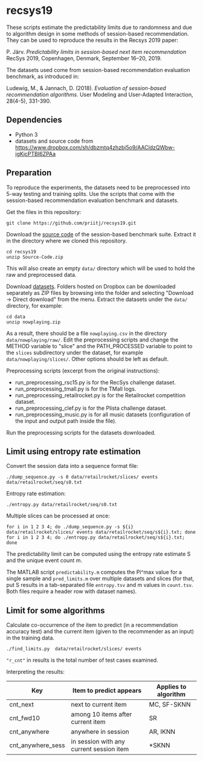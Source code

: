 # recsys19

These scripts estimate the predictability limits due to randomness and
due to algorithm design in some methods of session-based recommendation.
They can be used to reproduce the results in the Recsys 2019 paper:

P. Järv. *Predictability limits in session-based next item recommendation* RecSys 2019, Copenhagen, Denmark, September 16–20, 2019.

The datasets used come from session-based recommendation evaluation
benchmark, as introduced in:

Ludewig, M., & Jannach, D. (2018). *Evaluation of session-based recommendation algorithms*. User Modeling and User-Adapted Interaction, 28(4-5), 331-390.

## Dependencies

- Python 3
- datasets and source code from  https://www.dropbox.com/sh/dbzmtq4zhzbj5o9/AACldzQWbw-igKjcPTBI6ZPAa

## Preparation

To reproduce the experiments, the datasets need to be preprocessed into 5-way testing and training splits. Use the scripts that come with the session-based recommendation evaluation benchmark and datasets.

Get the files in this repository:

```
git clone https://github.com/priitj/recsys19.git
```

Download the [source code](https://www.dropbox.com/sh/dbzmtq4zhzbj5o9/AAB6IzeGn2xTm67-5bpbsQDca/Source-Code?dl=1) of the session-based benchmark suite. Extract it in the directory where we cloned this repository.

```
cd recsys19
unzip Source-Code.zip
```

This will also create an empty `data/` directory which will be used to hold the raw and preprocessed data.

Download [datasets](https://www.dropbox.com/sh/dbzmtq4zhzbj5o9/AAAMMlmNKL-wAAYK8QWyL9MEa/Datasets?dl=0). Folders hosted on Dropbox can be downloaded separately as ZIP files by browsing into the folder and selecting "Download -> Direct download" from the menu. Extract the datasets under the `data/` directory, for example:

```
cd data
unzip nowplaying.zip
```

As a result, there should be a file `nowplaying.csv` in the directory `data/nowplaying/raw/`. Edit the preprocessing scripts and change the METHOD variable to "slice" and the PATH_PROCESSED variable to point to the `slices` subdirectory under the dataset, for example `data/nowplaying/slices/`. Other options should be left as default.

Preprocessing scripts (excerpt from the original instructions):

* run_preprocessing_rsc15.py is for the RecSys challenge dataset.
* run_preprocessing_tmall.py is for the TMall logs.
* run_preprocessing_retailrocket.py is for the Retailrocket competition dataset.
* run_preprocessing_clef.py is for the Plista challenge dataset.
* run_preprocessing_music.py is for all music datasets (configuration of the input and output path inside the file).

Run the preprocessing scripts for the datasets downloaded.

## Limit using entropy rate estimation

Convert the session data into a sequence format file:

```
./dump_sequence.py -s 0 data/retailrocket/slices/ events data/retailrocket/seq/s0.txt
```

Entropy rate estimation:

```
./entropy.py data/retailrocket/seq/s0.txt
```

Multiple slices can be processed at once:

```
for i in 1 2 3 4; do ./dump_sequence.py -s ${i} data/retailrocket/slices/ events data/retailrocket/seq/s${i}.txt; done
for i in 1 2 3 4; do ./entropy.py data/retailrocket/seq/s${i}.txt; done
```

The predictability limit can be computed using the entropy rate estimate
S and the unique event count m.

The MATLAB script `predictability.m` computes the Pi^max value for a single
sample and `pred_limits.m` over multiple datasets and slices (for that, put S
results in a tab-separated file `entropy.tsv` and m values in `count.tsv`. Both
files require a header row with dataset names).

## Limit for some algorithms

Calculate co-occurrence of the item to predict (in a recommendation
accuracy test) and the current item (given to the recommender as an input)
in the training data.

```
./find_limits.py  data/retailrocket/slices/ events
```

`"r_cnt"` in results is the total number of test cases examined.

Interpreting the results:

| Key        | Item to predict appears | Applies to algorithm  |
| ------------- | ------------- | ----- |
| cnt_next      | next to current item | MC, SF-SKNN |
| cnt_fwd10     | among 10 items after current item | SR |
| cnt_anywhere  | anywhere in session | AR, IKNN |
| cnt_anywhere_sess | in session with any current session item | \*SKNN |


